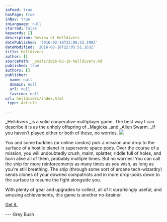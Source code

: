 ```yaml
---
inFeed: true
hasPage: true
inNav: true
inLanguage: null
starred: false
keywords: []
description: Review of Helldivers
datePublished: '2016-02-18T22:06:22.190Z'
dateModified: '2016-02-18T22:05:51.163Z'
title: Helldivers
author: []
sourcePath: _posts/2016-02-18-helldivers.md
published: true
authors: []
publisher:
  name: null
  domain: null
  url: null
  favicon: null
url: helldivers/index.html
_type: Article

---
```

_Helldivers _is a solid cooperative multiplayer game. The best way I can describe it is as the unholy offspring of _Magicka _and _Alien Swarm. _If you haven't played either or both of these, no worries. ![](https://the-grid-user-content.s3-us-west-2.amazonaws.com/1c73d08e-42cd-44c2-9139-394f5b85edfd.png)

You and some buddies (or online randos) pick a mission and drop to the surface of a hostile planet in supersonic space pods. Over the course of a mission, you will undoubtedly crush, maim, splatter, riddle full of holes, and burn alive all of them, probably multiple times. But no worries! You can call the ship for more reinforcements as many times as you wish, as long as you're still breathing. The ship (through some sort of arcane tech-wizardry) sends clones of your downed compatriots and in more drop-pods down to the surface to resume the fight alongside you.

With plenty of gear and upgrades to collect, all of it surprisingly useful, and amusing achievements, this game is another no-brainer.

[Get it.][0]

--- Grey Bush

[0]: http://arrowheadgamestudios.com/games/helldivers/